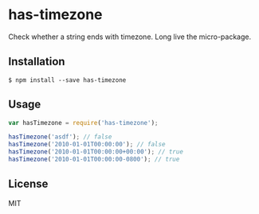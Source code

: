 # has-timezone
Check whether a string ends with timezone. Long live the micro-package.
## Installation
```
$ npm install --save has-timezone
```

## Usage
```javascript
var hasTimezone = require('has-timezone');

hasTimezone('asdf'); // false
hasTimezone('2010-01-01T00:00:00'); // false
hasTimezone('2010-01-01T00:00:00+00:00'); // true
hasTimezone('2010-01-01T00:00:00-0800'); // true
```

## License
MIT